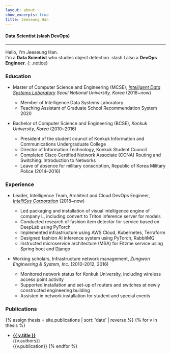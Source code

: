 ```yaml
---
layout: about
show_excerpts: true
title: Jeeseung Han
---
```


#### Data Scientist (slash DevOps)
---
Hello, I'm Jeeseung Han. <br/>
I'm a **Data Scientist** who studies object detection. slash I also a **DevOps Engineer**.
{: .notice}

### Education
* Master of Computer Science and Engineering (MCSE), *[Intelligent Data Systems Laboratory](http://ids.snu.ac.kr/) Seoul National University, Korea* (2018~now)
    - Member of Intelligence Data Systems Laboratory
    - Teaching Assistant of Graduate School Recommendation System 2020

* Bachelor of Computer Science and Engineering (BCSE), *Konkuk University, Korea* (2010~2016)
    - President of the student council of Konkuk Information and Communications Undergraduate College
    - Director of Information Technology, Konkuk Student Council
    - Completed Cisco Certified Network Associate (CCNA) Routing and Switching: Introduction to Networks
    - Leave of absence for military conscription, Republic of Korea Military Police (2014–2016)

### Experience
* Leader, Intelligence Team, Architect and Cloud DevOps Engineer, *[IntelliSys Corporation](http://intellisys.co.kr)* (2018~now)
    - Led packaging and installation of visual intelligence engine of company L, including convert to Triton inference server for models
    - Conducted research of fashion item detector for service based on DeepLab using PyTorch
    - Implemented infrastructure using AWS Cloud, Kubernetes, Terraform
    - Designed fashion AI inference system using PyTorch, RabbitMQ
    - Instructed microservice architecture (MSA) for Fitzme service using Spring boot and Django

* Working scholars, Infrastructure network management, *Zungwon Engineering & System, Inc.* (2010-2012, 2016)
    - Monitored network status for Konkuk University, including wireless access point activity
    - Supported installation and set-up of routers and switches at newly constructed engineering building
    - Assisted in network installation for student and special events

### Publications
{% assign thesis = site.publications | sort: 'date' | reverse %}
{% for v in thesis %}
- [**{{ v.title }}**]({{v.url}})<br/>{{v.authors}}<br/>{{v.publication}}
{% endfor %}
